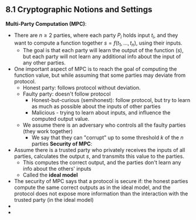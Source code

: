 ## 8.1 Cryptographic Notions and Settings
**Multi-Party Computation (MPC)**:
- There are $n \geq 2$ parties, where each party $P_i$ holds input $t_i$, and they want to compute a function together $s = f(t_1, \dots, t_n)$, using their inputs. 
	- The goal is that each party will learn the output of the function ($s$), but each party will not learn any additional info about the input of any other parties.
- One important aspect of MPC is to reach the goal of computing the function value, but while assuming that some parties may deviate from protocol.
	- Honest party: follows protocol without deviation. 
	- Faulty party: doesn't follow protocol
		- Honest-but-curious (semihonest): follow protocol, but try to learn as much as possible about the inputs of other parties
		- Malicious - trying to learn about inputs, and influence the computed output value.
	- We assume there is an adversary who controls all the faulty parties (they work together)
		- We say that they can "corrupt" up to some threshold $k$ of the $n$ parties
**Security of MPC**:
- Assume there is a trusted party who privately receives the inputs of all parties, calculates the output $s$, and transmits this value to the parties.
	- This computes the correct output, and the parties don't learn any info about the others' inputs
	- Called the **ideal model**
- The security of MPC says that a protocol is secure if: the honest parties compute the same correct outputs as in the ideal model, and the protocol does not expose more information than the interaction with the trusted party (in the ideal model)
- 
- 